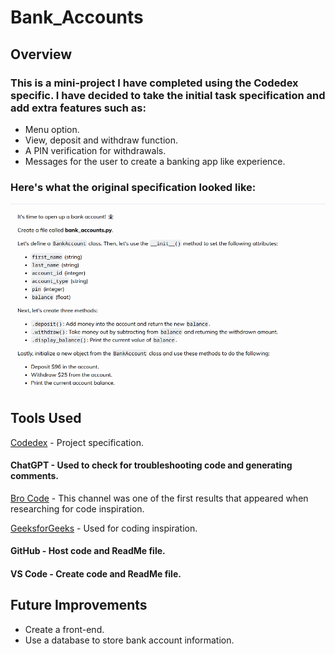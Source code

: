 # Bank_Accounts

## Overview
### This is a mini-project I have completed using the Codedex specific. I have decided to take the initial task specification and add extra features such as:

* Menu option.
* View, deposit and withdraw function.
* A PIN verification for withdrawals.
* Messages for the user to create a banking app like experience.

### Here's what the original specification looked like:
![Original Specification](./Media/Specification.png)

## Tools Used
[Codedex](https://www.codedex.io) - Project specification.
#### ChatGPT - Used to check for troubleshooting code and generating comments.
[Bro Code](https://www.youtube.com/watch?v=8aW3tkIul-8&ab_channel=BroCode) - This channel was one of the first results that appeared when researching for code inspiration.

[GeeksforGeeks](https://www.geeksforgeeks.org/python-program-to-create-bankaccount-class-with-deposit-withdraw-function/) - Used for coding inspiration.
#### GitHub - Host code and ReadMe file.
#### VS Code - Create code and ReadMe file.


## Future Improvements
* Create a front-end.
* Use a database to store bank account information.

